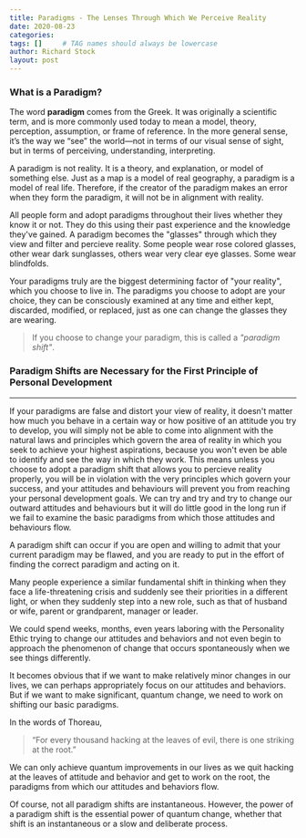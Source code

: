```yaml
---
title: Paradigms - The Lenses Through Which We Perceive Reality
date: 2020-08-23
categories: 
tags: []     # TAG names should always be lowercase
author: Richard Stock
layout: post
---
```


### What is a Paradigm?

The word **paradigm** comes from the Greek. It was originally a scientific term, and is more commonly used today to mean a model, theory, perception, assumption, or frame of reference. In the more general sense, it’s the way we “see” the world—not in terms of our visual sense of sight, but in terms of perceiving, understanding, interpreting.

A paradigm is not reality.  It is a theory, and explanation, or model of something else.  Just as a map is a model of real geography, a paradigm is a model of real life.  Therefore, if the creator of the paradigm makes an error when they form the paradigm, it will not be in alignment with reality.  

All people form and adopt paradigms throughout their lives whether they know it or not.  They do this using their past experience and the knowledge they've gained.  A paradigm becomes the "glasses" through which they view and filter and percieve reality.  Some people wear rose colored glasses, other wear dark sunglasses, others wear very clear eye glasses.  Some wear blindfolds.  

Your paradigms truly are the biggest determining factor of "your reality", which you choose to live in.  The paradigms you choose to adopt are your choice, they can be consciously examined at any time and either kept, discarded, modified, or replaced, just as one can change the glasses they are wearing.  

> If you choose to change your paradigm, this is called a *"paradigm shift"*.

### Paradigm Shifts are Necessary for the First Principle of Personal Development 
---

If your paradigms are false and distort your view of reality, it doesn't matter how much you behave in a certain way or how positive of an attitude you try to develop, you will simply not be able to come into alignment with the natural laws and principles which govern the area of reality in which you seek to achieve your highest aspirations, because you won't even be able to identify and see the way in which they work.  This means unless you choose to adopt a paradigm shift that allows you to percieve reality properly, you will be in violation with the very principles which govern your success, and your attitudes and behaviours will prevent you from reaching your personal development goals.  We can try and try and try to change our outward attitudes and behaviours but it will do little good in the long run if we fail to examine the basic paradigms from which those attitudes and behaviours flow.

A paradigm shift can occur if you are open and willing to admit that your current paradigm may be flawed, and you are ready to put in the effort of finding the correct paradigm and acting on it.  

Many people experience a similar fundamental shift in thinking when they face a life-threatening crisis and suddenly see their priorities in a different light, or when they suddenly step into a new role, such as that of husband or wife, parent or grandparent, manager or leader.

We could spend weeks, months, even years laboring with the Personality Ethic trying to change our attitudes and behaviors and not even begin to approach the phenomenon of change that occurs spontaneously when we see things differently.

It becomes obvious that if we want to make relatively minor changes in our lives, we can perhaps appropriately focus on our attitudes and behaviors. But if we want to make significant, quantum change, we need to work on shifting our basic paradigms.

In the words of Thoreau, 

> “For every thousand hacking at the leaves of evil, there is one striking at the root.” 

We can only achieve quantum improvements in our lives as we quit hacking at the leaves of attitude and behavior and get to work on the root, the paradigms from which our attitudes
and behaviors flow.

Of course, not all paradigm shifts are instantaneous.  However, the power of a paradigm shift is the essential power of quantum change, whether that shift is an instantaneous or a slow and deliberate process.